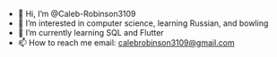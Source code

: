 - 👋 Hi, I’m @Caleb-Robinson3109
- 👀 I’m interested in computer science, learning Russian, and bowling
- 🌱 I’m currently learning SQL and Flutter
- 📫 How to reach me email: calebrobinson3109@gmail.com
